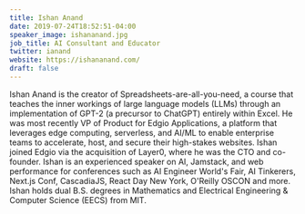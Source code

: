 ```yaml
---
title: Ishan Anand
date: 2019-07-24T18:52:51-04:00
speaker_image: ishananand.jpg
job_title: AI Consultant and Educator
twitter: ianand
website: https://ishananand.com/
draft: false
---
```


Ishan Anand is the creator of Spreadsheets-are-all-you-need, a course that teaches the inner workings of large language models (LLMs) through an implementation of GPT-2 (a precursor to ChatGPT) entirely within Excel. He was most recently VP of Product for Edgio Applications, a platform that leverages edge computing, serverless, and AI/ML to enable enterprise teams to accelerate, host, and secure their high-stakes websites. Ishan joined Edgio via the acquisition of Layer0, where he was the CTO and co-founder. Ishan is an experienced speaker on AI, Jamstack, and web performance for conferences such as AI Engineer World's Fair, AI Tinkerers, Next.js Conf, CascadiaJS, React Day New York, O'Reilly OSCON and more. Ishan holds dual B.S. degrees in Mathematics and Electrical Engineering & Computer Science (EECS) from MIT.
